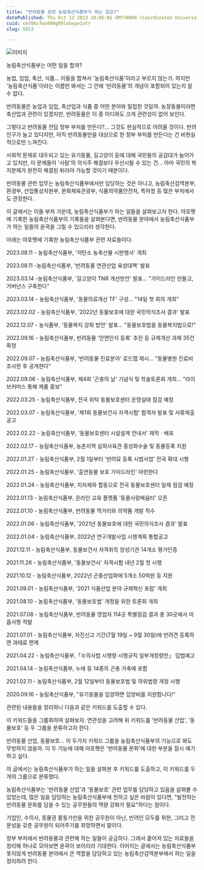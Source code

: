 ```yaml
---
title: "반려동물 관련 농림축산식품부가 하는 일은?"
datePublished: Thu Oct 12 2023 18:05:01 GMT+0000 (Coordinated Universal Time)
cuid: cm706cfwv000g09lebxpe1vtr
slug: 5813

---
```



![이미지](https://cdn.hashnode.com/res/hashnode/image/upload/v1739259743132/79dcb29d-a154-4122-8aaa-541298d40263.jpeg)

농림축산식품부는 어떤 일을 할까?

농업, 임업, 축산, 식품... 이들을 합쳐서 '농림축산식품'이라고 부르지 않는가. 하지만 '농림축산식품'이라는 이름만 봐서는 그 안에 '반려동물'의 개념이 포함되어 있는지 알 수 없다.

반려동물은 농업과 임업, 축산업과 식품 중 어떤 분야와 밀접한 것일까. 농장동물이라면 축산업과 관련이 있겠지만, 반려동물은 이 중 어디와도 크게 관련성이 없어 보인다.

그렇다고 반려동물 전담 정부 부처를 만든다?... 그것도 현실적으로 어려울 것이다. 반려인구가 늘고 있다지만, 아직 반려동물만을 대상으로 한 정부 부처를 만든다는 건 비현실적으로만 느껴진다.

사회적 문제로 대두되고 있는 유기동물, 길고양이 등에 대해 국민들의 공감대가 늘어가고 있지만, 이 문제들이 '사람'의 의식주 해결보다 우선시될 수 있는 건... 아마 국민의 복지문제가 완전히 해결된 뒤라야 가능할 것이기 때문이다.

반려동물 관련 업무는 농림축산식품부에서만 담당하는 것은 아니고, 농림축산검역본부, 환경부, 산업통상자원부, 문화체육관광부, 식품의약품안전처, 특허청 등 많은 부처에서도 관장한다.

이 글에서는 이들 부처 가운데, 농림축산식품부가 하는 일들을 살펴보고자 한다. 야호펫에 기록한 농림축산식품부의 기록들을 살펴본다면, 반려동물 분야에서 농림축산식품부가 하는 일들의 윤곽을 그릴 수 있으리라 생각한다.

아래는 야호펫에 기록한 농림축산식품부 관련 자료들이다.

2023.08.11 - 농림축산식품부, '저탄소 농축산물 시판행사' 개최

2023.08.11 -농림축산식품부, '반려동물 연관산업 육성대책' 발표

2023.03.14 -농림축산식품부, '길고양이 TNR 개선방안' 발표... "가이드라인 만들고, 거버넌스 구축한다"

2023.03.14 - 농림축산식품부, '동물의료개선 TF' 구성... "14일 첫 회의 개최"

2023.02.02 - 농림축산식품부, '2022년 동물보호에 대한 국민의식조사 결과' 발표

2022.12.07 - 농식품부, '동물복지 강화 방안' 발표... "동물보호법을 동물복지법으로!"

2022.09.16 - 농림축산식품부, 반려동물 '안면인식 등록' 추진 등 규제개선 과제 35건 확정

2022.09.07 - 농림축산식품부, '반려동물 진료분야' 로드맵 제시... "동물병원 진료비 조사한 후 공개한다"

2022.09.06 - 농림축산식품부, 제4회 '곤충의 날' 기념식 및 학술토론회 개최... "라이브커머스 통해 제품 홍보"

2022.03.25 - 농림축산식품부, 전국 위탁 동물보호센터 운영실태 점검 예정

2022.03.07 - 농림축산식품부, '제1회 동물보건사 자격시험' 합격자 발표 및 서류제출 공고

2022.02.22 - 농림축산식품부, '동물보호센터 시설설계 안내서' 제작ㆍ배포

2022.02.17 - 농림축산식품부, 농촌지역 실외사육견 중성화수술 및 동물등록 지원

2022.01.27 - 농림축산식품부, 2월 1일부터 '반려묘 등록 시범사업' 전국 확대 시행

2022.01.25 - 농림축산식품부, '출연동물 보호 가이드라인' 마련한다

2022.01.24 - 농림축산식품부, 지자체와 합동으로 전국 동물보호센터 일제 점검 예정

2022.01.13 - 농림축산식품부, 온라인 교육 플랫폼 ‘동물사랑배움터’ 오픈

2022.01.10 - 농림축산식품부, 반려동물 먹거리와 의약품 개발 착수

2022.01.06 - 농림축산식품부, '2021년 동물보호에 대한 국민의식조사 결과' 발표

2022.01.04 - 농림축산식품부, 2022년 연구개발사업 시행계획 통합공고

2021.12.11 - 농림축산식품부, 동물보건사 자격취득 양성기관 14개소 평가인증

2021.11.26 - 농림축산식품부, '동물보건사' 자격시험 내년 2월 첫 시행

2021.10.12 - 농림축산식품부, 2022년 곤충산업화에 5개소 50억원 등 지원

2021.09.01 - 농림축산식품부, '2021 식품산업 분야 규제혁신 포럼' 개최

2021.08.10 - 농림축산식품부, '동물보호법' 개정을 위한 토론회 개최

2021.07.08 - 농림축산식품부, 반려동물 영업자 114곳 특별점검 결과 총 30곳에서 미흡사항 적발

2021.07.01 - 농림축산식품부, 자진신고 기간(7월 19일 ~ 9월 30일)에 반려견 등록하면 과태료 면제

2021.04.22 - 농림축산식품부,「수의사법 시행령·시행규칙 일부개정령안」 입법예고

2021.04.14 - 농림축산식품부, 누에 등 14종의 곤충 가축에 포함

2021.02.11 - 농림축산식품부, 2월 12일부터 동물보호법 및 하위법령 개정 시행

2020.09.16 - 농림축산식품부, "유기동물을 입양하면 입양비를 지원합니다!"

관련된 내용들을 정리하니 다음과 같은 키워드를 도출할 수 있다.

이 키워드들을 그룹화하여 살펴보자. 연관성을 고려해 위 키워드를 '반려동물 산업', '동물보호' 등 두 그룹을 분류하고자 한다.

반려동물 산업, 동물보호... 이 두가지 키워드 그룹을 농림축산식품부의 기능으로 봐도 무방하지 않을까. 이 두 기능에 대해 야호펫은 '반려동물 문화'에 대한 부분을 잠시 얘기하고 싶다.

이 글에서는 농림축산식품부가 하는 일을 살펴본 후 키워드를 도출하고, 이 키워드를 두 개의 그룹으로 분류했다.

농림축산식품부는 '반려동물 산업'과 '동물보호' 관련 업무를 담당하고 있음을 살펴볼 수 있었는데, 많은 일을 담당하는 농림축산식품부에 전하고 싶은 바람이 있다면, "발전하는 반려동물 문화를 담을 수 있는 공무원들의 역량 강화가 필요"하다는 점이다.

기업인, 수의사, 동물권 활동가만을 위한 공무원이 아닌, 반려인 모두를 위한, 그리고 전문성을 갖춘 공무원이 되어주기를 희망하면서 말이다.

정부 부처에서 반려동물과 관련해 하는 일들이 궁금하다. 그래서 흩어져 있는 자료들을 정리해 하나로 모아보면 윤곽이 보이리라 기대한다. 이어지는 글에서는 농림축산식품부 못지않게 반려동물 분야에서 큰 역할을 담당하고 있는 농림축산검역본부에서 하는 일을 정리하려 한다.